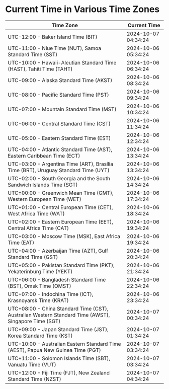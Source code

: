 # Current Time in Various Time Zones

| Time Zone | Current Time |
|-----------|--------------|
| UTC-12:00 - Baker Island Time (BIT) | 2024-10-07 04:34:24 |
| UTC-11:00 - Niue Time (NUT), Samoa Standard Time (SST) | 2024-10-06 05:34:24 |
| UTC-10:00 - Hawaii-Aleutian Standard Time (HAST), Tahiti Time (TAHT) | 2024-10-06 06:34:24 |
| UTC-09:00 - Alaska Standard Time (AKST) | 2024-10-06 08:34:24 |
| UTC-08:00 - Pacific Standard Time (PST) | 2024-10-06 09:34:24 |
| UTC-07:00 - Mountain Standard Time (MST) | 2024-10-06 10:34:24 |
| UTC-06:00 - Central Standard Time (CST) | 2024-10-06 11:34:24 |
| UTC-05:00 - Eastern Standard Time (EST) | 2024-10-06 12:34:24 |
| UTC-04:00 - Atlantic Standard Time (AST), Eastern Caribbean Time (ECT) | 2024-10-06 13:34:24 |
| UTC-03:00 - Argentina Time (ART), Brasília Time (BRT), Uruguay Standard Time (UYT) | 2024-10-06 13:34:24 |
| UTC-02:00 - South Georgia and the South Sandwich Islands Time (SGT) | 2024-10-06 14:34:24 |
| UTC±00:00 - Greenwich Mean Time (GMT), Western European Time (WET) | 2024-10-06 17:34:24 |
| UTC+01:00 - Central European Time (CET), West Africa Time (WAT) | 2024-10-06 18:34:24 |
| UTC+02:00 - Eastern European Time (EET), Central Africa Time (CAT) | 2024-10-06 19:34:24 |
| UTC+03:00 - Moscow Time (MSK), East Africa Time (EAT) | 2024-10-06 19:34:24 |
| UTC+04:00 - Azerbaijan Time (AZT), Gulf Standard Time (GST) | 2024-10-06 20:34:24 |
| UTC+05:00 - Pakistan Standard Time (PKT), Yekaterinburg Time (YEKT) | 2024-10-06 21:34:24 |
| UTC+06:00 - Bangladesh Standard Time (BST), Omsk Time (OMST) | 2024-10-06 22:34:24 |
| UTC+07:00 - Indochina Time (ICT), Krasnoyarsk Time (KRAT) | 2024-10-06 23:34:24 |
| UTC+08:00 - China Standard Time (CST), Australian Western Standard Time (AWST), Singapore Time (SGT) | 2024-10-07 00:34:24 |
| UTC+09:00 - Japan Standard Time (JST), Korea Standard Time (KST) | 2024-10-07 01:34:24 |
| UTC+10:00 - Australian Eastern Standard Time (AEST), Papua New Guinea Time (PGT) | 2024-10-07 03:34:24 |
| UTC+11:00 - Solomon Islands Time (SBT), Vanuatu Time (VUT) | 2024-10-07 03:34:24 |
| UTC+12:00 - Fiji Time (FJT), New Zealand Standard Time (NZST) | 2024-10-07 04:34:24 |
